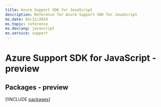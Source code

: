 ```yaml
---
title: Azure Support SDK for JavaScript
description: Reference for Azure Support SDK for JavaScript
ms.date: 04/12/2024
ms.topic: reference
ms.devlang: javascript
ms.service: support
---
```

# Azure Support SDK for JavaScript - preview
## Packages - preview
[!INCLUDE [packages](support-index.md)]